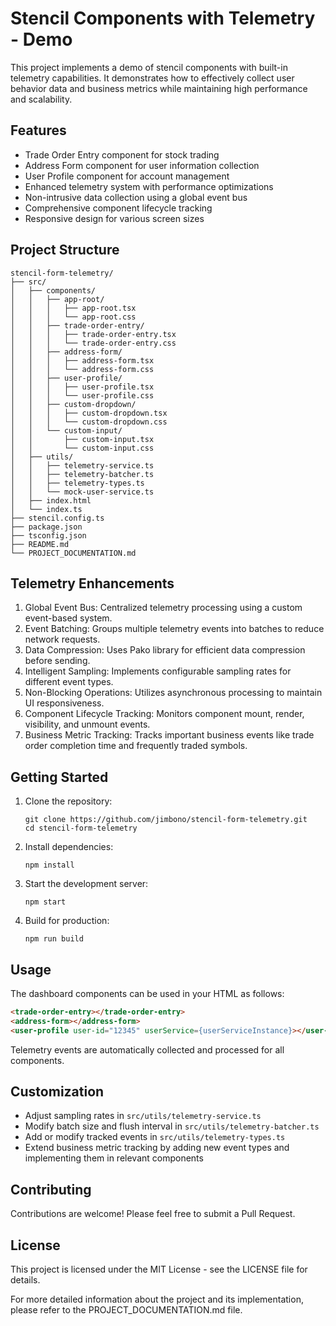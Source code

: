 # Stencil Components with Telemetry - Demo

This project implements a demo of stencil components with built-in telemetry capabilities. It demonstrates how to effectively collect user behavior data and business metrics while maintaining high performance and scalability.

## Features

- Trade Order Entry component for stock trading
- Address Form component for user information collection
- User Profile component for account management
- Enhanced telemetry system with performance optimizations
- Non-intrusive data collection using a global event bus
- Comprehensive component lifecycle tracking
- Responsive design for various screen sizes

## Project Structure

```
stencil-form-telemetry/
├── src/
│   ├── components/
│   │   ├── app-root/
│   │   │   ├── app-root.tsx
│   │   │   └── app-root.css
│   │   ├── trade-order-entry/
│   │   │   ├── trade-order-entry.tsx
│   │   │   └── trade-order-entry.css
│   │   ├── address-form/
│   │   │   ├── address-form.tsx
│   │   │   └── address-form.css
│   │   ├── user-profile/
│   │   │   ├── user-profile.tsx
│   │   │   └── user-profile.css
│   │   ├── custom-dropdown/
│   │   │   ├── custom-dropdown.tsx
│   │   │   └── custom-dropdown.css
│   │   └── custom-input/
│   │       ├── custom-input.tsx
│   │       └── custom-input.css
│   ├── utils/
│   │   ├── telemetry-service.ts
│   │   ├── telemetry-batcher.ts
│   │   ├── telemetry-types.ts
│   │   └── mock-user-service.ts
│   ├── index.html
│   └── index.ts
├── stencil.config.ts
├── package.json
├── tsconfig.json
├── README.md
└── PROJECT_DOCUMENTATION.md
```

## Telemetry Enhancements

1. Global Event Bus: Centralized telemetry processing using a custom event-based system.
2. Event Batching: Groups multiple telemetry events into batches to reduce network requests.
3. Data Compression: Uses Pako library for efficient data compression before sending.
4. Intelligent Sampling: Implements configurable sampling rates for different event types.
5. Non-Blocking Operations: Utilizes asynchronous processing to maintain UI responsiveness.
6. Component Lifecycle Tracking: Monitors component mount, render, visibility, and unmount events.
7. Business Metric Tracking: Tracks important business events like trade order completion time and frequently traded symbols.

## Getting Started

1. Clone the repository:
   ```
   git clone https://github.com/jimbono/stencil-form-telemetry.git
   cd stencil-form-telemetry
   ```

2. Install dependencies:
   ```
   npm install
   ```

3. Start the development server:
   ```
   npm start
   ```

4. Build for production:
   ```
   npm run build
   ```

## Usage

The dashboard components can be used in your HTML as follows:

```html
<trade-order-entry></trade-order-entry>
<address-form></address-form>
<user-profile user-id="12345" userService={userServiceInstance}></user-profile>
```

Telemetry events are automatically collected and processed for all components.

## Customization

- Adjust sampling rates in `src/utils/telemetry-service.ts`
- Modify batch size and flush interval in `src/utils/telemetry-batcher.ts`
- Add or modify tracked events in `src/utils/telemetry-types.ts`
- Extend business metric tracking by adding new event types and implementing them in relevant components

## Contributing

Contributions are welcome! Please feel free to submit a Pull Request.

## License

This project is licensed under the MIT License - see the LICENSE file for details.

For more detailed information about the project and its implementation, please refer to the PROJECT_DOCUMENTATION.md file.